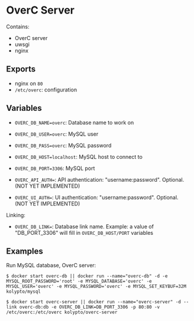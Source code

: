 OverC Server
============

Contains:

* OverC server
* uwsgi
* nginx

Exports
-------

* nginx on `80`
* `/etc/overc`: configuration

Variables
---------

* `OVERC_DB_NAME=overc`: Database name to work on
* `OVERC_DB_USER=overc`: MySQL user
* `OVERC_DB_PASS=overc`: MySQL password
* `OVERC_DB_HOST=localhost`: MySQL host to connect to
* `OVERC_DB_PORT=3306`: MySQL port

* `OVERC_API_AUTH=`: API authentication: "username:password". Optional. (NOT YET IMPLEMENTED)
* `OVERC_UI_AUTH=`: UI authentication: "username:password". Optional. (NOT YET IMPLEMENTED)

Linking:

* `OVERC_DB_LINK=`: Database link name. Example: a value of "DB_PORT_3306" will fill in `OVERC_DB_HOST/PORT` variables

Examples
--------

Run MySQL database, OverC server:

    $ docker start overc-db || docker run --name="overc-db" -d -e MYSQL_ROOT_PASSWORD='root' -e MYSQL_DATABASE='overc' -e MYSQL_USER='overc' -e MYSQL_PASSWORD='overc' -e MYSQL_SET_KEYBUF=32M kolypto/mysql

    $ docker start overc-server || docker run --name="overc-server" -d --link overc-db:db -e OVERC_DB_LINK=DB_PORT_3306 -p 80:80 -v /etc/overc:/etc/overc kolypto/overc-server
